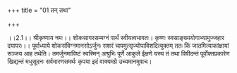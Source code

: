 +++
title = "01 तन् तथा"

+++
  
  
।।2.1।। श्रीकृष्णाय नमः।। शोकसागरसम्मग्नं पार्थं स्वीयत्वभावतः। कृष्णः
स्वसाङ्ख्ययोगाभ्यामुज्जहार दयापरः।। पूर्वाध्याये शोकसंविग्नमानसोऽर्जुनः
सशरं चापमुत्सृज्योपाविशदित्युक्तम् ततः किं जातमित्याकांक्षायां सञ्जय आह
तथेति। तमर्जुनमाविष्टं स्वस्मिन् अश्रुभिः पूर्णे आकुले ईक्षणे यस्य तं
तथा विषीदन्तं पूर्वोक्तप्रकारेण खिद्यन्तं मधुसूदनः सर्वमारणसमर्थः कृपया
इदं वाक्यमग्रे उच्यमानमुवाच।  
  
  
  
